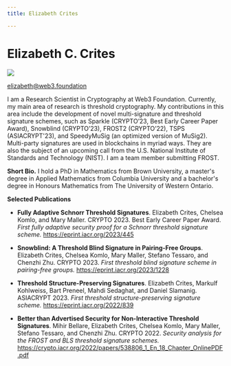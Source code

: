 ```yaml
---
title: Elizabeth Crites

---
```


# Elizabeth C. Crites

<img className="members" src="https://i.imgur.com/Z2bkSFp.jpg"/>

elizabeth@web3.foundation

I am a Research Scientist in Cryptography at Web3 Foundation. Currently, my main area of research is threshold cryptography. My contributions in this area include the development of novel multi-signature and threshold signature schemes, such as Sparkle (CRYPTO’23, Best Early Career Paper Award), Snowblind (CRYPTO’23), FROST2 (CRYPTO’22), TSPS (ASIACRYPT'23), and SpeedyMuSig (an optimized version of MuSig2). Multi-party signatures are used in blockchains in myriad ways.  They are also the subject of an upcoming call from the U.S. National Institute of Standards and Technology (NIST). I am a team member submitting FROST.

**Short Bio.** I hold a PhD in Mathematics from Brown University, a master's degree in Applied Mathematics from Columbia University and a bachelor's degree in Honours Mathematics from The University of Western Ontario.

**Selected Publications**

* **Fully Adaptive Schnorr Threshold Signatures**. Elizabeth Crites, Chelsea Komlo, and Mary Maller. CRYPTO 2023. Best Early Career Paper Award. *First fully adaptive security proof for a Schnorr threshold signature scheme.* https://eprint.iacr.org/2023/445

* **Snowblind: A Threshold Blind Signature in Pairing-Free Groups**. Elizabeth Crites, Chelsea Komlo, Mary Maller, Stefano Tessaro, and Chenzhi Zhu. CRYPTO 2023. *First threshold blind signature scheme in pairing-free groups.* https://eprint.iacr.org/2023/1228

* **Threshold Structure-Preserving Signatures**. Elizabeth Crites, Markulf Kohlweiss, Bart Preneel, Mahdi Sedaghat, and Daniel Slamanig. ASIACRYPT 2023. *First threshold structure-preserving signature scheme.* https://eprint.iacr.org/2022/839

* **Better than Advertised Security for Non-Interactive Threshold Signatures**. Mihir Bellare, Elizabeth Crites, Chelsea Komlo, Mary Maller, Stefano Tessaro, and Chenzhi Zhu. CRYPTO 2022. *Security analysis for the FROST and BLS threshold signature schemes.* https://crypto.iacr.org/2022/papers/538806_1_En_18_Chapter_OnlinePDF.pdf

